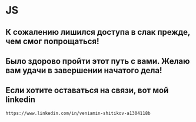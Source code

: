 # JS

## К сожалению лишился доступа в слак прежде, чем смог попрощаться!
## Было здорово пройти этот путь с вами. Желаю вам удачи в завершении начатого дела!
## Если хотите оставаться на связи, вот мой linkedin

`https://www.linkedin.com/in/veniamin-shitikov-a1304118b`
